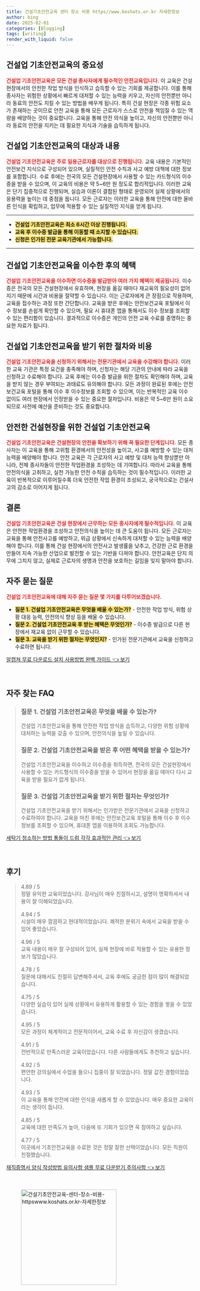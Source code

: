 ```yaml
---
title: 건설기초안전교육 센터 장소 비용 https//www.koshats.or.kr 자세한정보
author: bing
date: 2025-02-01
categories: [Blogging]
tags: [writing]
render_with_liquid: false
---
```



<h2 id='건설업_기초안전교육의_중요성'>건설업 기초안전교육의 중요성</h2>

<p><b><span style="color: #ee2323;">건설업 기초안전교육은 모든 건설 종사자에게 필수적인 안전교육입니다.</span></b> 이 교육은 건설 현장에서의 안전한 작업 방식을 인식하고 습득할 수 있는 기회를 제공합니다. 이를 통해 종사자는 위험한 상황에서 빠르게 대처할 수 있는 능력을 키우고, 자신의 안전뿐만 아니라 동료의 안전도 지킬 수 있는 방법을 배우게 됩니다. 특히 건설 현장은 각종 위험 요소가 존재하는 곳이므로 안전 교육을 통해 모든 근로자가 스스로 안전을 책임질 수 있는 역량을 배양하는 것이 중요합니다. 교육을 통해 안전 의식을 높이고, 자신의 안전뿐만 아니라 동료의 안전을 지키는 데 필요한 지식과 기술을 습득하게 됩니다.</p>

<h2 id='교육의_대상과_내용'>건설업 기초안전교육의 대상과 내용</h2>

<p><b><span style="color: #ee2323;">건설업 기초안전교육은 주로 일용근로자를 대상으로 진행됩니다.</span></b> 교육 내용은 기본적인 안전보건 지식으로 구성되어 있으며, 실질적인 안전 수칙과 사고 예방 대책에 대한 정보를 포함합니다. 수료 후에는 전국의 모든 건설현장에서 사용할 수 있는 카드형식의 이수증을 받을 수 있으며, 이 교육의 비용은 약 5~6만 원 정도로 합리적입니다. 이러한 교육은 단기 집중적으로 진행되며, 실습과 이론이 결합된 형태로 운영되어 실제 상황에서의 응용력을 높이는 데 중점을 둡니다. 모든 근로자는 이러한 교육을 통해 안전에 대한 올바른 인식을 확립하고, 업무에 적용할 수 있는 실질적인 지식을 얻게 됩니다.</p>

<hr />

<ul>
    <li><b><span style="background-color: #ffe066;">건설업 기초안전교육은 최소 6시간 이상 진행됩니다.</span></b></li>
    <li><b><span style="background-color: #ffe066;">교육 후 이수증 발급을 통해 이동할 때 소지할 수 있습니다.</span></b></li>
    <li><b><span style="background-color: #ffe066;">신청은 인가된 전문 교육기관에서 가능합니다.</span></b></li>
</ul>

<hr />

<h2 id='교육_이수_후_혜택'>건설업 기초안전교육을 이수한 후의 혜택</h2>

<p><b><span style="color: #ee2323;">건설업 기초안전교육을 이수하면 이수증을 발급받아 여러 가지 혜택이 제공됩니다.</span></b> 이수증은 전국의 모든 건설현장에서 유효하며, 현장을 옮길 때마다 재교육의 필요성이 없어지기 때문에 시간과 비용을 절약할 수 있습니다. 이는 근로자에게 큰 장점으로 작용하며, 교육을 접수하는 과정 또한 간단합니다. 교육을 받은 후에는 안전보건교육 포털에서 이수 정보를 손쉽게 확인할 수 있으며, 필요 시 휴대폰 앱을 통해서도 이수 정보를 조회할 수 있는 편리함이 있습니다. 결과적으로 이수증은 개인의 안전 교육 수료를 증명하는 중요한 자료가 됩니다.</p>

<h2 id='교육_신청_방법_및_비용'>건설업 기초안전교육을 받기 위한 절차와 비용</h2>

<p><b><span style="color: #ee2323;">건설업 기초안전교육을 신청하기 위해서는 전문기관에서 교육을 수강해야 합니다.</span></b> 이러한 교육 기관은 특정 요건을 충족해야 하며, 신청자는 해당 기관의 안내에 따라 교육을 신청하고 수료해야 합니다. 교육 후에는 이수증 발급을 위한 절차도 확인해야 하며, 교육을 받지 않는 경우 부여되는 과태료도 유의해야 합니다. 모든 과정이 완료된 후에는 안전보건교육 포털을 통해 이수 후 이수정보를 조회할 수 있으며, 이는 반복적인 교육 이수 없이도 여러 현장에서 인정받을 수 있는 중요한 절차입니다. 비용은 약 5~6만 원이 소요되므로 사전에 예산을 준비하는 것도 중요합니다.</p>

<h2 id='안전한_건설현장을_위한_교육'>안전한 건설현장을 위한 건설업 기초안전교육</h2>

<p><b><span style="color: #ee2323;">건설업 기초안전교육은 건설현장의 안전을 확보하기 위해 꼭 필요한 단계입니다.</span></b> 모든 종사자는 이 교육을 통해 고위험 환경에서의 안전성을 높이고, 사고를 예방할 수 있는 대처 능력을 배양해야 합니다. 안전 교육은 각 근로자의 사고 예방 및 대처 능력 향상뿐만 아니라, 전체 종사자들이 안전한 작업환경을 조성하는 데 기여합니다. 따라서 교육을 통해 안전의식을 고취하고, 실천 가능한 안전 수칙을 습득하는 것이 필수적입니다. 이러한 교육이 반복적으로 이루어질수록 더욱 안전한 작업 환경이 조성되고, 궁극적으로는 건설사고의 감소로 이어지게 됩니다.</p>

<h2 id='결론'>결론</h2>

<p><b><span style="color: #ee2323;">건설업 기초안전교육은 건설 현장에서 근무하는 모든 종사자에게 필수적입니다.</span></b> 이 교육은 안전한 작업환경을 조성하고 안전의식을 높이는 데 큰 도움이 됩니다. 모든 근로자는 교육을 통해 안전사고를 예방하고, 위급 상황에서 신속하게 대처할 수 있는 능력을 배양해야 합니다. 이를 통해 건설 현장에서의 안전사고 발생률을 낮추고, 건강한 근로 환경을 만들어 지속 가능한 산업으로 발전할 수 있는 기반을 다져야 합니다. 안전교육은 단지 의무에 그치지 않고, 실제로 근로자의 생명과 안전을 보호하는 길임을 잊지 말아야 합니다.</p>

<h2 id='자주묻는질문'>자주 묻는 질문</h2>

<p><b><span style="color: #ee2323;">건설업 기초안전교육에 대해 자주 묻는 질문 몇 가지를 다루어보겠습니다.</span></b></p>

<ul>
    <li><b><span style="background-color: #ffe066;">질문 1. 건설업 기초안전교육은 무엇을 배울 수 있는가?</span></b> - 안전한 작업 방식, 위험 상황 대응 능력, 안전의식 향상 등을 배울 수 있습니다.</li>
    <li><b><span style="background-color: #ffe066;">질문 2. 건설업 기초안전교육 후 받는 혜택은 무엇인가?</span></b> - 이수증 발급으로 다른 현장에서 재교육 없이 근무할 수 있습니다.</li>
    <li><b><span style="background-color: #ffe066;">질문 3. 교육을 받기 위한 절차는 무엇인지?</span></b> - 인가된 전문기관에서 교육을 신청하고 수료하면 됩니다.</li>
</ul>


<p><a class="click-button" title="알캡쳐 무료 다운로드 설치 사용방법 완벽 가이드" href="https://24nara.github.io/posts/%EC%95%8C%EC%BA%A1%EC%B3%90-%EB%AC%B4%EB%A3%8C-%EB%8B%A4%EC%9A%B4%EB%A1%9C%EB%93%9C-%EC%84%A4%EC%B9%98-%EC%82%AC%EC%9A%A9%EB%B0%A9%EB%B2%95-%EC%99%84%EB%B2%BD-%EA%B0%80%EC%9D%B4%EB%93%9C/" rel="dofollow">알캡쳐 무료 다운로드 설치 사용방법 완벽 가이드 👈 보기</a></p><br>
<h2 id='자주_찾는_FAQ'>자주 찾는 FAQ</h2>
<div itemscope="" itemtype="https://schema.org/FAQPage"> 
<blockquote> 
<div itemscope="" itemprop="mainEntity" itemtype="https://schema.org/Question"> 
<h3 itemprop="name">질문 1. 건설업 기초안전교육은 무엇을 배울 수 있는가?</h3> 
<div itemscope="" itemprop="acceptedAnswer" itemtype="https://schema.org/Answer"> 
<span itemprop="text"> 
<p>건설업 기초안전교육을 통해 안전한 작업 방식을 습득하고, 다양한 위험 상황에 대처하는 능력을 갖출 수 있으며, 안전의식을 높일 수 있습니다.</p> 
</span> 
</div> 
</div> 
<div itemscope="" itemprop="mainEntity" itemtype="https://schema.org/Question"> 
<h3 itemprop="name">질문 2. 건설업 기초안전교육을 받은 후 어떤 혜택을 받을 수 있는가?</h3> 
<div itemscope="" itemprop="acceptedAnswer" itemtype="https://schema.org/Answer"> 
<span itemprop="text"> 
<p>건설업 기초안전교육을 이수하고 이수증을 취득하면, 전국의 모든 건설현장에서 사용할 수 있는 카드형식의 이수증을 받을 수 있어서 현장을 옮길 때마다 다시 교육을 받을 필요가 없게 됩니다.</p> 
</span> 
</div> 
</div> 
<div itemscope="" itemprop="mainEntity" itemtype="https://schema.org/Question"> 
<h3 itemprop="name">질문 3. 건설업 기초안전교육을 받기 위한 절차는 무엇인가?</h3> 
<div itemscope="" itemprop="acceptedAnswer" itemtype="https://schema.org/Answer"> 
<span itemprop="text"> 
<p>건설업 기초안전교육을 받기 위해서는 인가받은 전문기관에서 교육을 신청하고 수료하여야 합니다. 교육을 마친 후에는 안전보건교육 포털을 통해 이수 후 이수 정보를 조회할 수 있으며, 휴대폰 앱을 이용하여 조회도 가능합니다.</p> 
</span> 
</div> 
</div> 
</blockquote> 
</div>
<p><a class="click-button" title="세탁기 청소하는 방법 통돌이 드럼 각각 효과적인 관리" href="https://24nara.github.io/posts/%EC%84%B8%ED%83%81%EA%B8%B0-%EC%B2%AD%EC%86%8C%ED%95%98%EB%8A%94-%EB%B0%A9%EB%B2%95-%ED%86%B5%EB%8F%8C%EC%9D%B4-%EB%93%9C%EB%9F%BC-%EA%B0%81%EA%B0%81-%ED%9A%A8%EA%B3%BC%EC%A0%81%EC%9D%B8-%EA%B4%80%EB%A6%AC/" rel="dofollow">세탁기 청소하는 방법 통돌이 드럼 각각 효과적인 관리 👈 보기</a></p><br>
<h2 id='후기'>후기</h2>
<div itemscope itemtype="https://schema.org/Product">
  <blockquote>
  <div itemprop="review" itemscope itemtype="https://schema.org/Review">
      <div itemprop="reviewRating" itemscope itemtype="https://schema.org/Rating"> <span itemprop="ratingValue">4.89</span> / <span itemprop="bestRating">5</span> </div>
      <span itemprop="reviewBody">정말 유익한 교육이었습니다. 강사님이 매우 친절하시고, 설명이 명확하셔서 내용이 잘 이해되었습니다.</span>
  </div>
  <br>
  <div itemprop="review" itemscope itemtype="https://schema.org/Review">
      <div itemprop="reviewRating" itemscope itemtype="https://schema.org/Rating"> <span itemprop="ratingValue">4.94</span> / <span itemprop="bestRating">5</span> </div>
      <span itemprop="reviewBody">시설이 매우 깔끔하고 현대적이었습니다. 쾌적한 분위기 속에서 교육을 받을 수 있어 좋았습니다.</span>
  </div>
  <br>
  <div itemprop="review" itemscope itemtype="https://schema.org/Review">
      <div itemprop="reviewRating" itemscope itemtype="https://schema.org/Rating"> <span itemprop="ratingValue">4.96</span> / <span itemprop="bestRating">5</span> </div>
      <span itemprop="reviewBody">교육 내용이 매우 잘 구성되어 있어, 실제 현장에 바로 적용할 수 있는 유용한 정보가 많았습니다.</span>
  </div>
  <br>
  <div itemprop="review" itemscope itemtype="https://schema.org/Review">
      <div itemprop="reviewRating" itemscope itemtype="https://schema.org/Rating"> <span itemprop="ratingValue">4.78</span> / <span itemprop="bestRating">5</span> </div>
      <span itemprop="reviewBody">질문에 대해서도 친절히 답변해주셔서, 교육 후에도 궁금한 점이 많이 해결되었습니다.</span>
  </div>
  <br>
  <div itemprop="review" itemscope itemtype="https://schema.org/Review">
      <div itemprop="reviewRating" itemscope itemtype="https://schema.org/Rating"> <span itemprop="ratingValue">4.75</span> / <span itemprop="bestRating">5</span> </div>
      <span itemprop="reviewBody">다양한 실습이 있어 실제 상황에서 유용하게 활용할 수 있는 경험을 쌓을 수 있었습니다.</span>
  </div>
  <br>
  <div itemprop="review" itemscope itemtype="https://schema.org/Review">
      <div itemprop="reviewRating" itemscope itemtype="https://schema.org/Rating"> <span itemprop="ratingValue">4.95</span> / <span itemprop="bestRating">5</span> </div>
      <span itemprop="reviewBody">모든 과정이 체계적이고 전문적이어서, 교육 수료 후 자신감이 생겼습니다.</span>
  </div>
  <br>
  <div itemprop="review" itemscope itemtype="https://schema.org/Review">
      <div itemprop="reviewRating" itemscope itemtype="https://schema.org/Rating"> <span itemprop="ratingValue">4.91</span> / <span itemprop="bestRating">5</span> </div>
      <span itemprop="reviewBody">전반적으로 만족스러운 교육이었습니다. 다른 사람들에게도 추천하고 싶습니다.</span>
  </div>
  <br>
  <div itemprop="review" itemscope itemtype="https://schema.org/Review">
      <div itemprop="reviewRating" itemscope itemtype="https://schema.org/Rating"> <span itemprop="ratingValue">4.92</span> / <span itemprop="bestRating">5</span> </div>
      <span itemprop="reviewBody">편안한 강의실에서 수업을 들으니 집중이 잘 되었습니다. 정말 값진 경험이었습니다.</span>
  </div>
  <br>
  <div itemprop="review" itemscope itemtype="https://schema.org/Review">
      <div itemprop="reviewRating" itemscope itemtype="https://schema.org/Rating"> <span itemprop="ratingValue">4.93</span> / <span itemprop="bestRating">5</span> </div>
      <span itemprop="reviewBody">이 교육을 통해 안전에 대한 인식을 새롭게 할 수 있었습니다. 매우 중요한 교육이라는 생각이 듭니다.</span>
  </div>
  <br>
  <div itemprop="review" itemscope itemtype="https://schema.org/Review">
      <div itemprop="reviewRating" itemscope itemtype="https://schema.org/Rating"> <span itemprop="ratingValue">4.85</span> / <span itemprop="bestRating">5</span> </div>
      <span itemprop="reviewBody">교육에 대한 만족도가 높아, 다음에 또 기회가 있으면 꼭 참여하고 싶습니다.</span>
  </div>
  <br>
  <div itemprop="review" itemscope itemtype="https://schema.org/Review">
      <div itemprop="reviewRating" itemscope itemtype="https://schema.org/Rating"> <span itemprop="ratingValue">4.77</span> / <span itemprop="bestRating">5</span> </div>
      <span itemprop="reviewBody">이곳에서 기초안전교육을 수료한 것은 정말 잘한 선택이었습니다. 모든 직원이 친절했습니다.</span>
  </div>
  </blockquote>
</div>
<p><a class="click-button" title="재직증명서 양식 작성방법 유의사항 샘플 무료 다운받기 주의사항" href="https://24nara.github.io/posts/%EC%9E%AC%EC%A7%81%EC%A6%9D%EB%AA%85%EC%84%9C-%EC%96%91%EC%8B%9D-%EC%9E%91%EC%84%B1%EB%B0%A9%EB%B2%95-%EC%9C%A0%EC%9D%98%EC%82%AC%ED%95%AD-%EC%83%98%ED%94%8C-%EB%AC%B4%EB%A3%8C-%EB%8B%A4%EC%9A%B4%EB%B0%9B%EA%B8%B0-%EC%A3%BC%EC%9D%98%EC%82%AC%ED%95%AD/" rel="dofollow">재직증명서 양식 작성방법 유의사항 샘플 무료 다운받기 주의사항 👈 보기</a></p><br>
<figure class="image"><img src="https://24nara.github.io/assets/img/thumbnail/건설기초안전교육-센터-장소-비용-httpswww.koshats.or.kr-자세한정보.webp" alt="건설기초안전교육-센터-장소-비용-httpswww.koshats.or.kr-자세한정보" width="256" height="256"></figure>